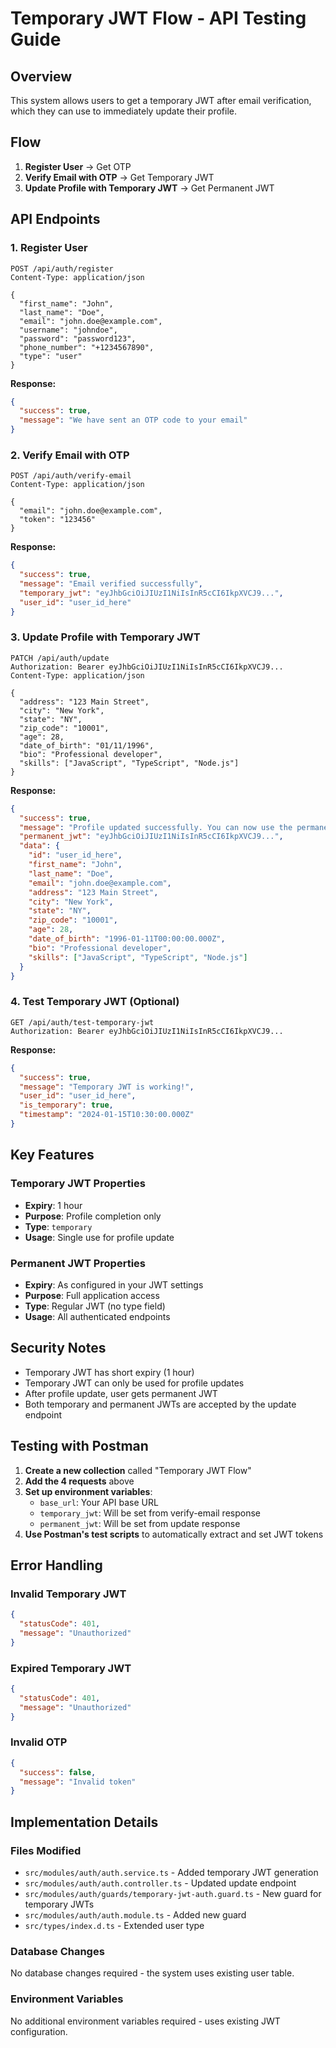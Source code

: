 # Temporary JWT Flow - API Testing Guide

## Overview
This system allows users to get a temporary JWT after email verification, which they can use to immediately update their profile.

## Flow
1. **Register User** → Get OTP
2. **Verify Email with OTP** → Get Temporary JWT
3. **Update Profile with Temporary JWT** → Get Permanent JWT

## API Endpoints

### 1. Register User
```http
POST /api/auth/register
Content-Type: application/json

{
  "first_name": "John",
  "last_name": "Doe",
  "email": "john.doe@example.com",
  "username": "johndoe",
  "password": "password123",
  "phone_number": "+1234567890",
  "type": "user"
}
```

**Response:**
```json
{
  "success": true,
  "message": "We have sent an OTP code to your email"
}
```

### 2. Verify Email with OTP
```http
POST /api/auth/verify-email
Content-Type: application/json

{
  "email": "john.doe@example.com",
  "token": "123456"
}
```

**Response:**
```json
{
  "success": true,
  "message": "Email verified successfully",
  "temporary_jwt": "eyJhbGciOiJIUzI1NiIsInR5cCI6IkpXVCJ9...",
  "user_id": "user_id_here"
}
```

### 3. Update Profile with Temporary JWT
```http
PATCH /api/auth/update
Authorization: Bearer eyJhbGciOiJIUzI1NiIsInR5cCI6IkpXVCJ9...
Content-Type: application/json

{
  "address": "123 Main Street",
  "city": "New York",
  "state": "NY",
  "zip_code": "10001",
  "age": 28,
  "date_of_birth": "01/11/1996",
  "bio": "Professional developer",
  "skills": ["JavaScript", "TypeScript", "Node.js"]
}
```

**Response:**
```json
{
  "success": true,
  "message": "Profile updated successfully. You can now use the permanent JWT for future requests.",
  "permanent_jwt": "eyJhbGciOiJIUzI1NiIsInR5cCI6IkpXVCJ9...",
  "data": {
    "id": "user_id_here",
    "first_name": "John",
    "last_name": "Doe",
    "email": "john.doe@example.com",
    "address": "123 Main Street",
    "city": "New York",
    "state": "NY",
    "zip_code": "10001",
    "age": 28,
    "date_of_birth": "1996-01-11T00:00:00.000Z",
    "bio": "Professional developer",
    "skills": ["JavaScript", "TypeScript", "Node.js"]
  }
}
```

### 4. Test Temporary JWT (Optional)
```http
GET /api/auth/test-temporary-jwt
Authorization: Bearer eyJhbGciOiJIUzI1NiIsInR5cCI6IkpXVCJ9...
```

**Response:**
```json
{
  "success": true,
  "message": "Temporary JWT is working!",
  "user_id": "user_id_here",
  "is_temporary": true,
  "timestamp": "2024-01-15T10:30:00.000Z"
}
```

## Key Features

### Temporary JWT Properties
- **Expiry**: 1 hour
- **Purpose**: Profile completion only
- **Type**: `temporary`
- **Usage**: Single use for profile update

### Permanent JWT Properties
- **Expiry**: As configured in your JWT settings
- **Purpose**: Full application access
- **Type**: Regular JWT (no type field)
- **Usage**: All authenticated endpoints

## Security Notes
- Temporary JWT has short expiry (1 hour)
- Temporary JWT can only be used for profile updates
- After profile update, user gets permanent JWT
- Both temporary and permanent JWTs are accepted by the update endpoint

## Testing with Postman

1. **Create a new collection** called "Temporary JWT Flow"
2. **Add the 4 requests** above
3. **Set up environment variables**:
   - `base_url`: Your API base URL
   - `temporary_jwt`: Will be set from verify-email response
   - `permanent_jwt`: Will be set from update response
4. **Use Postman's test scripts** to automatically extract and set JWT tokens

## Error Handling

### Invalid Temporary JWT
```json
{
  "statusCode": 401,
  "message": "Unauthorized"
}
```

### Expired Temporary JWT
```json
{
  "statusCode": 401,
  "message": "Unauthorized"
}
```

### Invalid OTP
```json
{
  "success": false,
  "message": "Invalid token"
}
```

## Implementation Details

### Files Modified
- `src/modules/auth/auth.service.ts` - Added temporary JWT generation
- `src/modules/auth/auth.controller.ts` - Updated update endpoint
- `src/modules/auth/guards/temporary-jwt-auth.guard.ts` - New guard for temporary JWTs
- `src/modules/auth/auth.module.ts` - Added new guard
- `src/types/index.d.ts` - Extended user type

### Database Changes
No database changes required - the system uses existing user table.

### Environment Variables
No additional environment variables required - uses existing JWT configuration.
